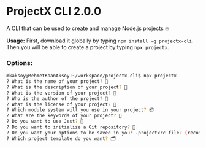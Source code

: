 # ProjectX CLI 2.0.0

A CLI that can be used to create and manage Node.js projects 🔥

**Usage:** First, download it globally by typing `npm install -g projectx-cli`. Then you will be able to create a project by typing `npx projectx`.

### Options:

```bash
mkaksoy@MehmetKaanAksoy:~/workspace/projectx-cli$ npx projectx
? What is the name of your project? 🎉
? What is the description of your project? 📝
? What is the version of your project? 🔢
? Who is the author of the project? 👤
? What is the license of your project? 📜
? Which module system will you use in your project? 📦
? What are the keywords of your project? 🔑
? Do you want to use Jest? 🤔
? Do you want to initialize a Git repository? 🚀
? Do you want your options to be saved in your .projectxrc file? (recommended) 📇
? Which project template do you want? 🗂️

```
